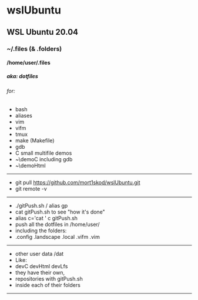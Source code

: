 # wslUbuntu
## WSL Ubuntu 20.04
### ~/.files (& .folders)
#### /home/user/.files 
##### aka: dotfiles
###### for:
* bash
* aliases
* vim 
* vifm
* tmux
* make   (Makefile)
* gdb
* C small multifile demos
* ~\demoC including gdb
* ~\demoHtml
---
* git pull https://github.com/mort1skod/wslUbuntu.git
* git remote -v
---
* ./gitPush.sh   /   alias gp
* cat gitPush.sh to see "how it's done"
* alias c='cat '    c gitPush.sh
* push all the dotfiles in /home/user/
* including the folders:
* .config .landscape .local .vifm .vim
---
* other user data /dat
* Like: 
* devC devHtml devLfs
* they have their own,
* repositories with gitPush.sh
* inside each of their folders
---
